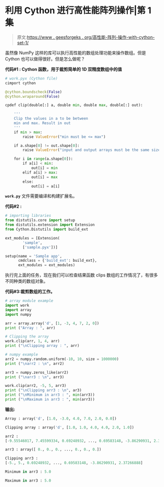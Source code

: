 # 利用 Cython 进行高性能阵列操作|第 1 集

> 原文:[https://www . geesforgeks . org/高性能-阵列-操作-with-cython-set-1/](https://www.geeksforgeeks.org/high-performance-array-operations-with-cython-set-1/)

虽然像 NumPy 这样的库可以执行高性能的数组处理功能来操作数组。但是 Cython 也可以做得很好。但是怎么做呢？

**代码#1 : Cython 函数，用于裁剪简单的 1D 双精度数组中的值**

```py
# work.pyx (Cython file)
cimport cython

@cython.boundscheck(False)
@cython.wraparound(False)

cpdef clip(double[:] a, double min, double max, double[:] out):

    '''
    Clip the values in a to be between 
    min and max. Result in out
    '''
    if min > max:
        raise ValueError("min must be <= max")

    if a.shape[0] != out.shape[0]:
        raise ValueError("input and output arrays must be the same size")

    for i in range(a.shape[0]):
        if a[i] < min:
            out[i] = min
        elif a[i] > max:
            out[i] = max
        else:
            out[i] = a[i]
```

**`work.py`** 文件需要编译和构建扩展名。

**代码#2 :**

```py
# importing libraries
from distutils.core import setup
from distutils.extension import Extension
from Cython.Distutils import build_ext

ext_modules = [Extension(
        'sample', 
        ['sample.pyx'])]

setup(name = 'Sample app', 
      cmdclass = {'build_ext': build_ext}, 
      ext_modules = ext_modules)
```

执行完上面的任务，现在我们可以检查结果函数 clips 数组的工作情况了，有很多不同种类的数组对象。

**代码#3:裁剪数组的工作。**

```py
# array module example
import work
import array
import numpy

arr = array.array('d', [1, -3, 4, 7, 2, 0])
print ("Array : ", arr)

# Clipping the array
work.clip(arr, 1, 4, arr)
print ("\nClipping array : ", arr)

# numpy example
arr2 = numpy.random.uniform(-10, 10, size = 1000000)
print ("\narr2 : \n", arr2)

arr3 = numpy.zeros_like(arr2)
print ("\narr3 : \n", arr3)

work.clip(arr2, -5, 5, arr3)
print ("\nClipping arr3 : \n", ar3)
print ("\nMinimum in arr3 : ", min(arr3))
print ("\nMaximum in arr3 : ", min(arr3))
```

**输出:**

```py
Array : array('d', [1.0, -3.0, 4.0, 7.0, 2.0, 0.0])

Clipping array : array('d', [1.0, 1.0, 4.0, 4.0, 2.0, 1.0])

arr2 : 
[-9.55546017, 7.45599334, 0.69248932, ..., 0.69583148, -3.86290931, 2.37266888]

arr3 : array([ 0., 0., 0., ..., 0., 0., 0.])

Clipping arr3 : 
[-5., 5., 0.69248932, ..., 0.69583148, -3.86290931, 2.37266888]

Minimum in arr3 : 5.0

Maximum in arr3 : 5.0

```